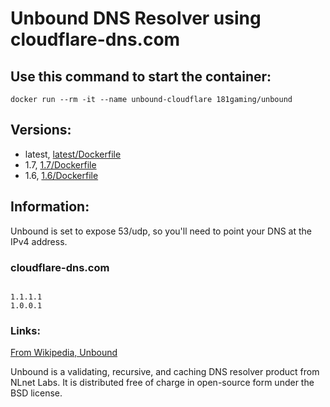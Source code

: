 # Unbound DNS Resolver using cloudflare-dns.com

## Use this command to start the container: 

```
docker run --rm -it --name unbound-cloudflare 181gaming/unbound
```

## Versions:

* latest, [latest/Dockerfile](https://github.com/nicholashoule/docker/tree/master/unbound/)
* 1.7, [1.7/Dockerfile](https://github.com/nicholashoule/docker/tree/master/unbound/1.7)
* 1.6, [1.6/Dockerfile](https://github.com/nicholashoule/docker/tree/master/unbound/1.6)

## Information:

Unbound is set to expose 53/udp, so you'll need to point your DNS at the IPv4 address.

### cloudflare-dns.com

```

1.1.1.1
1.0.0.1

```

### Links:

[From Wikipedia, Unbound](https://en.wikipedia.org/wiki/Unbound_(DNS_server))

Unbound is a validating, recursive, and caching DNS resolver product from NLnet Labs. It is distributed free of charge in open-source form under the BSD license.
